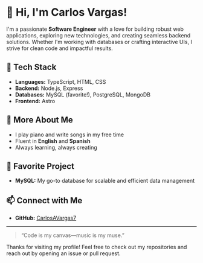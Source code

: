 # 👋 Hi, I'm Carlos Vargas!

I'm a passionate **Software Engineer** with a love for building robust web applications, exploring new technologies, and creating seamless backend solutions. Whether I'm working with databases or crafting interactive UIs, I strive for clean code and impactful results.

## 🚀 Tech Stack
- **Languages:** TypeScript, HTML, CSS
- **Backend:** Node.js, Express
- **Databases:** MySQL (favorite!), PostgreSQL, MongoDB
- **Frontend:** Astro

## 🎹 More About Me
- I play piano and write songs in my free time
- Fluent in **English** and **Spanish**
- Always learning, always creating

## 📂 Favorite Project
- **MySQL:** My go-to database for scalable and efficient data management

## 📫 Connect with Me
- **GitHub:** [CarlosAVargas7](https://github.com/CarlosAVargas7)

---

> “Code is my canvas—music is my muse.”

Thanks for visiting my profile! Feel free to check out my repositories and reach out by opening an issue or pull request.

